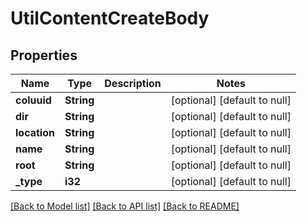 # UtilContentCreateBody

## Properties
Name | Type | Description | Notes
------------ | ------------- | ------------- | -------------
**coluuid** | **String** |  | [optional] [default to null]
**dir** | **String** |  | [optional] [default to null]
**location** | **String** |  | [optional] [default to null]
**name** | **String** |  | [optional] [default to null]
**root** | **String** |  | [optional] [default to null]
**_type** | **i32** |  | [optional] [default to null]

[[Back to Model list]](../README.md#documentation-for-models) [[Back to API list]](../README.md#documentation-for-api-endpoints) [[Back to README]](../README.md)


